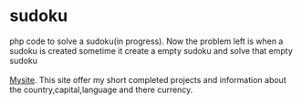 # sudoku
php code to solve a sudoku(in progress). Now the problem left is when a sudoku is created sometime it create a empty sudoku and solve that empty sudoku
<br /><br />
<a href='http://www.phenix2803.tk'>Mysite</a>. This site offer my short completed projects and information about the country,capital,language and there currency.
